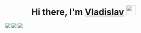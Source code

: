 <h1 align="center">Hi there, I'm <a href="https://vk.com/setto_previdente" target="_blank">Vladislav</a> 
<img src="https://github.com/blackcater/blackcater/raw/main/images/Hi.gif" height="32"/></h1>
 
![](https://github-profile-summary-cards.vercel.app/api/cards/profile-details?username=Setty92&theme=tokyonight)
![](https://github-profile-summary-cards.vercel.app/api/cards/most-commit-language?username=Setty92&theme=tokyonight) ![](https://github-profile-summary-cards.vercel.app/api/cards/stats?username=Setty92&theme=tokyonight)
